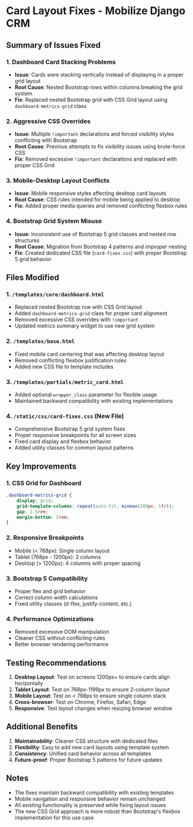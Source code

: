 # Card Layout Fixes - Mobilize Django CRM

## Summary of Issues Fixed

### 1. **Dashboard Card Stacking Problems**
- **Issue**: Cards were stacking vertically instead of displaying in a proper grid layout
- **Root Cause**: Nested Bootstrap rows within columns breaking the grid system
- **Fix**: Replaced nested Bootstrap grid with CSS Grid layout using `dashboard-metrics-grid` class

### 2. **Aggressive CSS Overrides**
- **Issue**: Multiple `!important` declarations and forced visibility styles conflicting with Bootstrap
- **Root Cause**: Previous attempts to fix visibility issues using brute-force CSS
- **Fix**: Removed excessive `!important` declarations and replaced with proper CSS Grid

### 3. **Mobile-Desktop Layout Conflicts**
- **Issue**: Mobile responsive styles affecting desktop card layouts
- **Root Cause**: CSS rules intended for mobile being applied to desktop
- **Fix**: Added proper media queries and removed conflicting flexbox rules

### 4. **Bootstrap Grid System Misuse**
- **Issue**: Inconsistent use of Bootstrap 5 grid classes and nested row structures
- **Root Cause**: Migration from Bootstrap 4 patterns and improper nesting
- **Fix**: Created dedicated CSS file (`card-fixes.css`) with proper Bootstrap 5 grid behavior

## Files Modified

### 1. `/templates/core/dashboard.html`
- Replaced nested Bootstrap row with CSS Grid layout
- Added `dashboard-metrics-grid` class for proper card alignment
- Removed excessive CSS overrides with `!important`
- Updated metrics summary widget to use new grid system

### 2. `/templates/base.html`
- Fixed mobile card centering that was affecting desktop layout
- Removed conflicting flexbox justification rules
- Added new CSS file to template includes

### 3. `/templates/partials/metric_card.html`
- Added optional `wrapper_class` parameter for flexible usage
- Maintained backward compatibility with existing implementations

### 4. `/static/css/card-fixes.css` (New File)
- Comprehensive Bootstrap 5 grid system fixes
- Proper responsive breakpoints for all screen sizes
- Fixed card display and flexbox behavior
- Added utility classes for common layout patterns

## Key Improvements

### 1. **CSS Grid for Dashboard**
```css
.dashboard-metrics-grid {
    display: grid;
    grid-template-columns: repeat(auto-fit, minmax(280px, 1fr));
    gap: 1.5rem;
    margin-bottom: 2rem;
}
```

### 2. **Responsive Breakpoints**
- Mobile (< 768px): Single column layout
- Tablet (768px - 1200px): 2 columns
- Desktop (> 1200px): 4 columns with proper spacing

### 3. **Bootstrap 5 Compatibility**
- Proper flex and grid behavior
- Correct column width calculations
- Fixed utility classes (d-flex, justify-content, etc.)

### 4. **Performance Optimizations**
- Removed excessive DOM manipulation
- Cleaner CSS without conflicting rules
- Better browser rendering performance

## Testing Recommendations

1. **Desktop Layout**: Test on screens 1200px+ to ensure cards align horizontally
2. **Tablet Layout**: Test on 768px-1199px to ensure 2-column layout
3. **Mobile Layout**: Test on < 768px to ensure single column stack
4. **Cross-browser**: Test on Chrome, Firefox, Safari, Edge
5. **Responsive**: Test layout changes when resizing browser window

## Additional Benefits

1. **Maintainability**: Cleaner CSS structure with dedicated files
2. **Flexibility**: Easy to add new card layouts using template system
3. **Consistency**: Unified card behavior across all templates
4. **Future-proof**: Proper Bootstrap 5 patterns for future updates

## Notes

- The fixes maintain backward compatibility with existing templates
- Mobile navigation and responsive behavior remain unchanged
- All existing functionality is preserved while fixing layout issues
- The new CSS Grid approach is more robust than Bootstrap's flexbox implementation for this use case